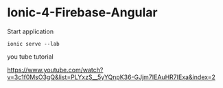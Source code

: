 # Ionic-4-Firebase-Angular

Start application

<code>ionic serve --lab</code>

you tube tutorial 

https://www.youtube.com/watch?v=3c1f0MsO3gQ&list=PLYxzS__5yYQnpK36-GJjm7IEAuHR7IExa&index=2

